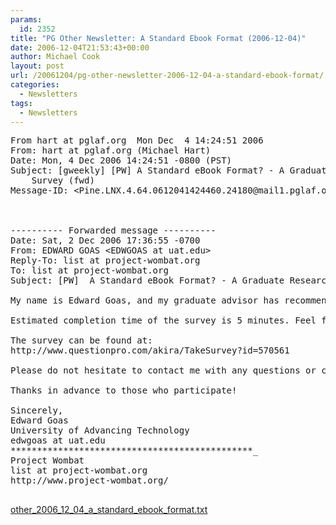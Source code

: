 ```yaml
---
params:
  id: 2352
title: "PG Other Newsletter: A Standard Ebook Format (2006-12-04)"
date: 2006-12-04T21:53:43+00:00
author: Michael Cook
layout: post
url: /20061204/pg-other-newsletter-2006-12-04-a-standard-ebook-format/
categories:
  - Newsletters
tags:
  - Newsletters
---
```

<pre>From hart at pglaf.org  Mon Dec  4 14:24:51 2006
From: hart at pglaf.org (Michael Hart)
Date: Mon, 4 Dec 2006 14:24:51 -0800 (PST)
Subject: [gweekly] [PW] A Standard eBook Format? - A Graduate Research
	Survey (fwd)
Message-ID: &lt;Pine.LNX.4.64.0612041424460.24180@mail1.pglaf.org&gt;



---------- Forwarded message ----------
Date: Sat, 2 Dec 2006 17:36:55 -0700
From: EDWARD GOAS &lt;EDWGOAS at uat.edu&gt;
Reply-To: list at project-wombat.org
To: list at project-wombat.org
Subject: [PW]  A Standard eBook Format? - A Graduate Research Survey

My name is Edward Goas, and my graduate advisor has recommended that I ask for the assistance of librarians as I seek out information regarding digital books, or eBooks. I am pursuing a Master's degree in Technology Management at the University of Advancing Technology in Arizona. This survey will be used to forecast the success of a proposed eBook standard file format and whether a standard eBook format will solve any existing issues.

Estimated completion time of the survey is 5 minutes. Feel free to leave any answers blank and submit an incomplete survey. For those interested, I will happily provide my data and thesis upon its completion to anyone who submits a survey. I?ll provide it in any format you?d like.

The survey can be found at:
http://www.questionpro.com/akira/TakeSurvey?id=570561

Please do not hesitate to contact me with any questions or concerns.

Thanks in advance to those who participate!

Sincerely,
Edward Goas
University of Advancing Technology
edwgoas at uat.edu
**********************************************_
Project Wombat
list at project-wombat.org
http://www.project-wombat.org/

</pre>

<a href="/nl_archives/2006/other_2006_12_04_a_standard_ebook_format.txt" target="_blank" rel="nofollow">other_2006_12_04_a_standard_ebook_format.txt</a>
